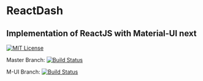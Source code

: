 # ReactDash

## Implementation of ReactJS with Material-UI next


[![MIT License](https://img.shields.io/badge/license-MIT-blue.svg?style=flat)](https://github.com/akpx/reactdash/raw/master/LICENSE)

Master Branch:
[![Build Status](https://travis-ci.org/akpx/reactdash.svg?branch=master)](https://travis-ci.org/akpx/reactdash)


M-UI Branch:
[![Build Status](https://travis-ci.org/akpx/reactdash.svg?branch=m-ui)](https://travis-ci.org/akpx/reactdash)
